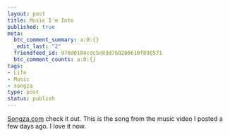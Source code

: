 ```yaml
--- 
layout: post
title: Music I'm Into
published: true
meta: 
  btc_comment_summary: a:0:{}
  _edit_last: "2"
  friendfeed_id: 970d0184cdc5e83d7602b0610f896571
  btc_comment_counts: a:0:{}
tags: 
- Life
- Music
- songza
type: post
status: publish
---
```

[Songza.com](http://songza.com) check it out. This is the song from the music video I posted a few days ago. I love it now. 
